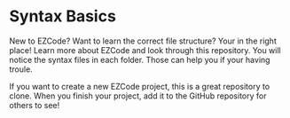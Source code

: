 # Syntax Basics

New to EZCode? Want to learn the correct file structure? Your in the right place! Learn more about EZCode and look through this repository. You will notice the syntax files in each folder. Those can help you if your having troule.

If you want to create a new EZCode project, this is a great repository to clone. When you finish your project, add it to the GitHub repository for others to see!